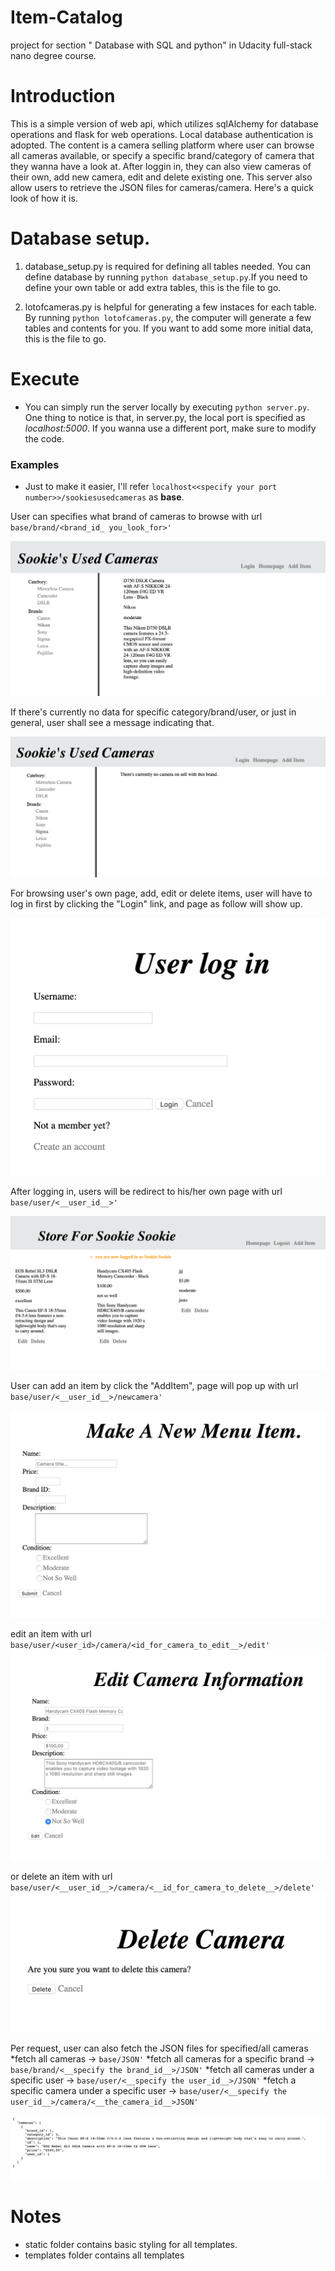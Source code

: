 # Item-Catalog
project for section " Database with SQL and python" in Udacity full-stack nano degree course.

# Introduction
This is a simple version of web api, which utilizes sqlAlchemy for database operations and flask for web operations. Local database authentication is adopted. The content is a camera selling platform where user can browse all cameras available, or specify a specific brand/category of camera that they wanna have a look at. After loggin in, they can also view cameras of their own, add new camera, edit and delete existing one. This server also allow users to retrieve the JSON files for cameras/camera. Here's a quick look of how it is.

# Database setup.
1. database_setup.py is required for defining all tables needed. You can define database by running `python database_setup.py`.If you need to define your own table or add extra tables, this is the file to go.

1. lotofcameras.py is helpful for generating a few instaces for each table. By running `python lotofcameras.py`, the computer will generate a few tables and contents for you. If you want to add some more initial data, this is the file to go.

# Execute
* You can simply run the server locally by executing `python server.py`. One thing to notice is that, in server.py, the local port is specified as _localhost:5000_. If you wanna use a different port, make sure to modify the code.

### Examples
* Just to make it easier, I'll refer `localhost<<specify your port number>>/sookiesusedcameras` as __base__.

User can specifies what brand of cameras to browse with url `base/brand/<brand_id_ you_look_for>'`

![GitHub Logo](/images/showcategory.png)

If there's currently no data for specific category/brand/user, or just in general, user shall see a message indicating that.

![GitHub Logo](/images/empty.png)

For browsing user's own page, add, edit or delete items, user will have to log in first by clicking the "Login" link, and page as follow will show up.

![GitHub Logo](/images/userlogin.png)


After logging in, users will be redirect to his/her own page with url  `base/user/<__user_id__>'`

![GitHub Logo](/images/showMyStore.png)

User can add an item by click the "AddItem", page will pop up with url `base/user/<__user_id__>/newcamera'`

![GitHub Logo](/images/addItem.png)

edit an item with url `base/user/<user_id>/camera/<id_for_camera_to_edit__>/edit'`
![GitHub Logo](/images/edit.png)

or delete an item with url `base/user/<__user_id__>/camera/<__id_for_camera_to_delete__>/delete'`
![GitHub Logo](/images/delete.png)

Per request, user can also fetch the JSON files for specified/all cameras
*fetch all cameras ->  `base/JSON'`
*fetch all cameras for a specific brand -> `base/brand/<__specify the brand_id__>/JSON'`
*fetch all cameras under a specific user ->  `base/user/<__specify the user_id__>/JSON'`
*fetch a specific camera under a specific user -> `base/user/<__specify the user_id__>/camera/<__the_camera_id__>JSON'`

![GitHub Logo](/images/api.png)




# Notes
* static folder contains basic styling for all templates.
* templates folder contains all templates 
